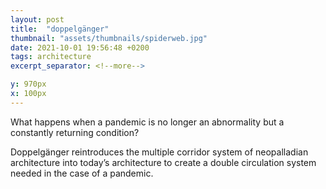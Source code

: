 ```yaml
---
layout: post
title:  "doppelgänger"
thumbnail: "assets/thumbnails/spiderweb.jpg"
date: 2021-10-01 19:56:48 +0200
tags: architecture
excerpt_separator: <!--more-->

y: 970px
x: 100px
---
```


What happens when a pandemic is no longer an abnormality but a constantly returning condition?

Doppelgänger reintroduces the multiple corridor system of neopalladian architecture into today’s architecture to create a double circulation system needed in the case of a pandemic.
